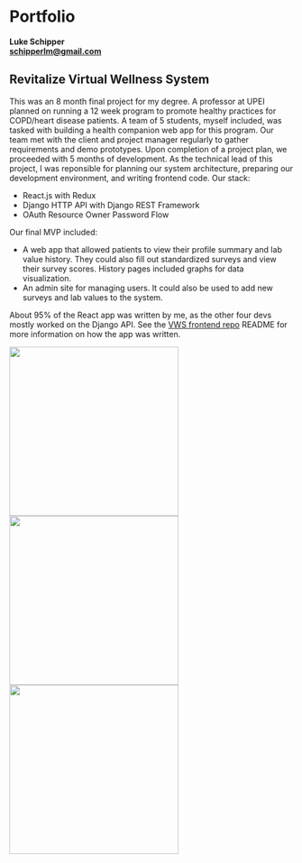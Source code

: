 # Portfolio
**Luke Schipper**  
**schipperlm@gmail.com**  

## Revitalize Virtual Wellness System

This was an 8 month final project for my degree. A professor at UPEI planned on running a 12 week program to promote healthy practices for COPD/heart disease patients. A team of 5 students, myself included, was tasked with building a health companion web app for this program. Our team met with the client and project manager regularly to gather requirements and demo prototypes. Upon completion of a project plan, we proceeded with 5 months of development. As the technical lead of this project, I was reponsible for planning our system architecture, preparing our development environment, and writing frontend code. Our stack:  

* React.js with Redux
* Django HTTP API with Django REST Framework
* OAuth Resource Owner Password Flow

Our final MVP included:
* A web app that allowed patients to view their profile summary and lab value history. They could also fill out standardized surveys and view their survey scores. History pages included graphs for data visualization.
* An admin site for managing users. It could also be used to add new surveys and lab values to the system.

About 95% of the React app was written by me, as the other four devs mostly worked on the Django API. See the [VWS frontend repo](https://github.com/lmsch/revitalize-vws-app) README for more information on how the app was written.

<img src="https://user-images.githubusercontent.com/31733474/174701042-398fcc4c-3b19-4fd2-8b0a-da34e7f7b4aa.png" height="300" >
<img src="https://user-images.githubusercontent.com/31733474/174701514-2bbe952e-e25a-4d83-9446-39510e7df051.png" height="300" >
<img src="https://user-images.githubusercontent.com/31733474/174701611-4b1ffdea-3741-4833-b998-a80fc6047a99.png" height="300" >



